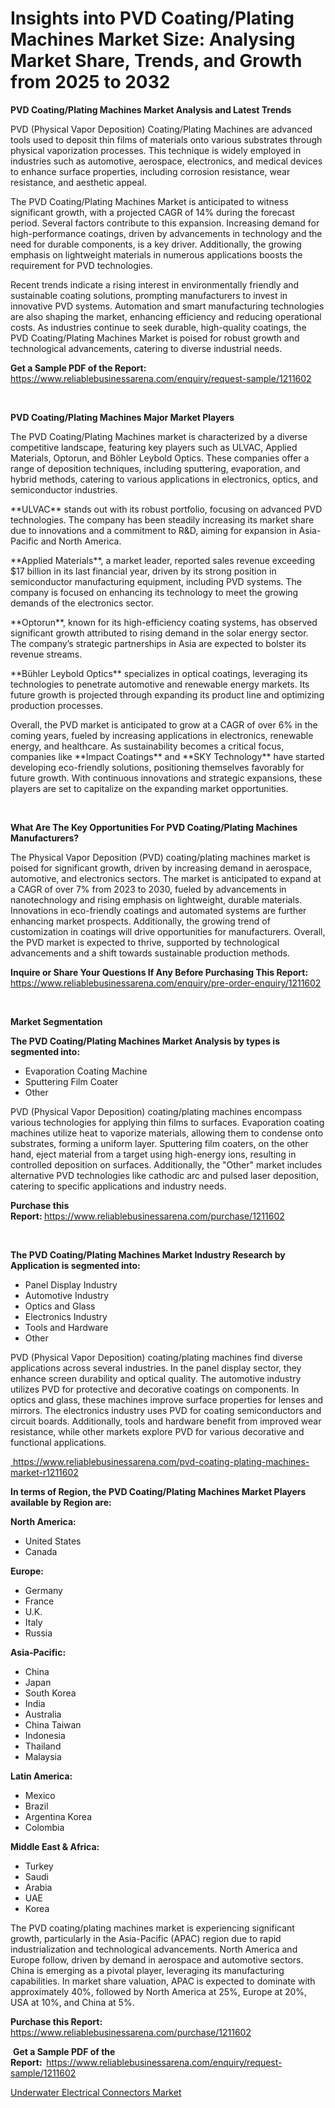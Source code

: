 <p><h1>Insights into PVD Coating/Plating Machines Market Size: Analysing Market Share, Trends, and Growth from 2025 to 2032</h1></p><p><strong>PVD Coating/Plating Machines Market Analysis and Latest Trends</strong></p>
<p><p>PVD (Physical Vapor Deposition) Coating/Plating Machines are advanced tools used to deposit thin films of materials onto various substrates through physical vaporization processes. This technique is widely employed in industries such as automotive, aerospace, electronics, and medical devices to enhance surface properties, including corrosion resistance, wear resistance, and aesthetic appeal.</p><p>The PVD Coating/Plating Machines Market is anticipated to witness significant growth, with a projected CAGR of 14% during the forecast period. Several factors contribute to this expansion. Increasing demand for high-performance coatings, driven by advancements in technology and the need for durable components, is a key driver. Additionally, the growing emphasis on lightweight materials in numerous applications boosts the requirement for PVD technologies.</p><p>Recent trends indicate a rising interest in environmentally friendly and sustainable coating solutions, prompting manufacturers to invest in innovative PVD systems. Automation and smart manufacturing technologies are also shaping the market, enhancing efficiency and reducing operational costs. As industries continue to seek durable, high-quality coatings, the PVD Coating/Plating Machines Market is poised for robust growth and technological advancements, catering to diverse industrial needs.</p></p>
<p><strong>Get a Sample PDF of the Report:&nbsp;</strong> <a href="https://www.reliablebusinessarena.com/enquiry/request-sample/1211602?utm_campaign=1905&utm_medium=2&utm_source=Github&utm_content=ia&utm_term=24032025&utm_id=pvd-coatingplating-machines">https://www.reliablebusinessarena.com/enquiry/request-sample/1211602</a></p>
<p>&nbsp;</p>
<p><strong>PVD Coating/Plating Machines Major Market Players</strong></p>
<p><p>The PVD Coating/Plating Machines market is characterized by a diverse competitive landscape, featuring key players such as ULVAC, Applied Materials, Optorun, and Böhler Leybold Optics. These companies offer a range of deposition techniques, including sputtering, evaporation, and hybrid methods, catering to various applications in electronics, optics, and semiconductor industries.</p><p>**ULVAC** stands out with its robust portfolio, focusing on advanced PVD technologies. The company has been steadily increasing its market share due to innovations and a commitment to R&D, aiming for expansion in Asia-Pacific and North America.</p><p>**Applied Materials**, a market leader, reported sales revenue exceeding $17 billion in its last financial year, driven by its strong position in semiconductor manufacturing equipment, including PVD systems. The company is focused on enhancing its technology to meet the growing demands of the electronics sector.</p><p>**Optorun**, known for its high-efficiency coating systems, has observed significant growth attributed to rising demand in the solar energy sector. The company’s strategic partnerships in Asia are expected to bolster its revenue streams.</p><p>**Bühler Leybold Optics** specializes in optical coatings, leveraging its technologies to penetrate automotive and renewable energy markets. Its future growth is projected through expanding its product line and optimizing production processes.</p><p>Overall, the PVD market is anticipated to grow at a CAGR of over 6% in the coming years, fueled by increasing applications in electronics, renewable energy, and healthcare. As sustainability becomes a critical focus, companies like **Impact Coatings** and **SKY Technology** have started developing eco-friendly solutions, positioning themselves favorably for future growth. With continuous innovations and strategic expansions, these players are set to capitalize on the expanding market opportunities.</p></p>
<p>&nbsp;</p>
<p><strong>What Are The Key Opportunities For PVD Coating/Plating Machines Manufacturers?</strong></p>
<p><p>The Physical Vapor Deposition (PVD) coating/plating machines market is poised for significant growth, driven by increasing demand in aerospace, automotive, and electronics sectors. The market is anticipated to expand at a CAGR of over 7% from 2023 to 2030, fueled by advancements in nanotechnology and rising emphasis on lightweight, durable materials. Innovations in eco-friendly coatings and automated systems are further enhancing market prospects. Additionally, the growing trend of customization in coatings will drive opportunities for manufacturers. Overall, the PVD market is expected to thrive, supported by technological advancements and a shift towards sustainable production methods.</p></p>
<p><strong>Inquire or Share Your Questions If Any Before Purchasing This Report:</strong> <a href="https://www.reliablebusinessarena.com/enquiry/pre-order-enquiry/1211602?utm_campaign=1905&utm_medium=2&utm_source=Github&utm_content=ia&utm_term=24032025&utm_id=pvd-coatingplating-machines">https://www.reliablebusinessarena.com/enquiry/pre-order-enquiry/1211602</a></p>
<p>&nbsp;</p>
<p><strong>Market Segmentation</strong></p>
<p><strong>The PVD Coating/Plating Machines Market Analysis by types is segmented into:</strong></p>
<p><ul><li>Evaporation Coating Machine</li><li>Sputtering Film Coater</li><li>Other</li></ul></p>
<p><p>PVD (Physical Vapor Deposition) coating/plating machines encompass various technologies for applying thin films to surfaces. Evaporation coating machines utilize heat to vaporize materials, allowing them to condense onto substrates, forming a uniform layer. Sputtering film coaters, on the other hand, eject material from a target using high-energy ions, resulting in controlled deposition on surfaces. Additionally, the "Other" market includes alternative PVD technologies like cathodic arc and pulsed laser deposition, catering to specific applications and industry needs.</p></p>
<p><strong>Purchase this Report:&nbsp;</strong><a href="https://www.reliablebusinessarena.com/purchase/1211602?utm_campaign=1905&utm_medium=2&utm_source=Github&utm_content=ia&utm_term=24032025&utm_id=pvd-coatingplating-machines">https://www.reliablebusinessarena.com/purchase/1211602</a></p>
<p>&nbsp;</p>
<p><strong>The PVD Coating/Plating Machines Market Industry Research by Application is segmented into:</strong></p>
<p><ul><li>Panel Display Industry</li><li>Automotive Industry</li><li>Optics and Glass</li><li>Electronics Industry</li><li>Tools and Hardware</li><li>Other</li></ul></p>
<p><p>PVD (Physical Vapor Deposition) coating/plating machines find diverse applications across several industries. In the panel display sector, they enhance screen durability and optical quality. The automotive industry utilizes PVD for protective and decorative coatings on components. In optics and glass, these machines improve surface properties for lenses and mirrors. The electronics industry uses PVD for coating semiconductors and circuit boards. Additionally, tools and hardware benefit from improved wear resistance, while other markets explore PVD for various decorative and functional applications.</p></p>
<p><a href="https://www.reliablebusinessarena.com/pvd-coating-plating-machines-market-r1211602?utm_campaign=1905&utm_medium=2&utm_source=Github&utm_content=ia&utm_term=24032025&utm_id=pvd-coatingplating-machines">&nbsp;https://www.reliablebusinessarena.com/pvd-coating-plating-machines-market-r1211602</a></p>
<p><strong>In terms of Region, the PVD Coating/Plating Machines Market Players available by Region are:</strong></p>
<p>
    <p> <strong> North America: </strong>
        <ul>
            <li>United States</li>
            <li>Canada</li>
        </ul>
        </p> 
    <p> <strong> Europe: </strong>
        <ul>
            <li>Germany</li>
            <li>France</li>
            <li>U.K.</li>
            <li>Italy</li>
            <li>Russia</li>
        </ul>
        </p> 
    <p> <strong> Asia-Pacific: </strong>
        <ul>
            <li>China</li>
            <li>Japan</li>
            <li>South Korea</li>
            <li>India</li>
            <li>Australia</li>
            <li>China Taiwan</li>
            <li>Indonesia</li>
            <li>Thailand</li>
            <li>Malaysia</li>
        </ul>
        </p> 
    <p> <strong> Latin America: </strong>
        <ul>
            <li>Mexico</li>
            <li>Brazil</li>
            <li>Argentina Korea</li>
            <li>Colombia</li>
        </ul>
        </p> 
    <p> <strong> Middle East & Africa: </strong>
        <ul>
            <li>Turkey</li>
            <li>Saudi</li>
            <li>Arabia</li>
            <li>UAE</li>
            <li>Korea</li>
        </ul>
    </p>
    </p>
<p><p>The PVD coating/plating machines market is experiencing significant growth, particularly in the Asia-Pacific (APAC) region due to rapid industrialization and technological advancements. North America and Europe follow, driven by demand in aerospace and automotive sectors. China is emerging as a pivotal player, leveraging its manufacturing capabilities. In market share valuation, APAC is expected to dominate with approximately 40%, followed by North America at 25%, Europe at 20%, USA at 10%, and China at 5%.</p></p>
<p><strong>Purchase this Report: </strong><a href="https://www.reliablebusinessarena.com/purchase/1211602?utm_campaign=1905&utm_medium=2&utm_source=Github&utm_content=ia&utm_term=24032025&utm_id=pvd-coatingplating-machines">https://www.reliablebusinessarena.com/purchase/1211602</a></p>
<p>&nbsp;<strong>Get a Sample PDF of the Report:&nbsp;&nbsp;</strong><a href="https://www.reliablebusinessarena.com/enquiry/request-sample/1211602?utm_campaign=1905&utm_medium=2&utm_source=Github&utm_content=ia&utm_term=24032025&utm_id=pvd-coatingplating-machines">https://www.reliablebusinessarena.com/enquiry/request-sample/1211602</a></p>
<p><strong></strong></p>
<p><p><a href="https://github.com/ridchycarlas/Market-Research-Report-List-1/blob/main/underwater-electrical-connectors-market.md?utm_campaign=1905&utm_medium=2&utm_source=Github&utm_content=ia&utm_term=24032025&utm_id=pvd-coatingplating-machines">Underwater Electrical Connectors Market</a></p></p>